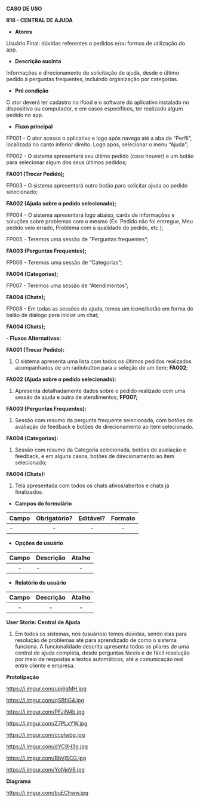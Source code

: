 ﻿**CASO DE USO**

**R18 - CENTRAL DE AJUDA**

- **Atores**

Usuário Final: dúvidas referentes a pedidos e/ou formas de utilização do app.

- **Descrição sucinta**

Informações e direcionamento de solicitação de ajuda, desde o último pedido à perguntas frequentes, incluindo organização por categorias.

- **Pré condição**

O ator deverá ter cadastro no ifood e o software do aplicativo instalado no dispositivo ou computador, e em casos específicos, ter realizado algum pedido no app.

- **Fluxo principal**

FP001 - O ator acessa o aplicativo e logo após navega até a aba de “Perfil”, 		localizada no canto inferior direito. Logo após, selecionar o menu “Ajuda”;

FP002 - O sistema apresentará seu último pedido (caso houver) e um botão para selecionar algum dos seus últimos pedidos;

**FA001 (Trocar Pedido);**



FP003 - O sistema apresentará outro botão para solicitar ajuda ao pedido selecionado;

**FA002 (Ajuda sobre o pedido selecionado);**

FP004 - O sistema apresentará logo abaixo, cards de informações e soluções sobre problemas com o mesmo (Ex: Pedido não foi entregue, Meu pedido veio errado, Problema com a qualidade do pedido, etc.);

FP005 - Teremos uma sessão de “Perguntas frequentes”;

**FA003 (Perguntas Frequentes);**

FP006 - Teremos uma sessão de “Categorias”;

**FA004 (Categorias);**

FP007 - Teremos uma sessão de “Atendimentos”;

**FA004 (Chats);**

FP008 - Em todas as sessões de ajuda, temos um ícone/botão em forma de balão de diálogo para iniciar um chat;

**FA004 (Chats);**


**- Fluxos Alternativos:**

**FA001 (Trocar Pedido):** 

1. O sistema apresenta uma lista com todos os últimos pedidos realizados acompanhados de um radiobutton para a seleção de um item; **FA002**;

**FA002 (Ajuda sobre o pedido selecionado):** 

1. Apresenta detalhadamente dados sobre o pedido realizado com uma sessão de ajuda e outra de atendimentos; **FP007;**

**FA003 (Perguntas Frequentes):** 

1. Sessão com resumo da pergunta frequente selecionada, com botões de avaliação de feedback e botões de direcionamento ao item selecionado.

**FA004 (Categorias):** 

1. Sessão com resumo da Categoria selecionada, botões de avaliação e feedback, e em alguns casos, botões de direcionamento ao item selecionado; 

**FA004 (Chats):** 

1. Tela apresentada com todos os chats ativos/abertos e chats já finalizados.


- **Campos do formulário**


|**Campo**|**Obrigatório?**|**Editável?**|**Formato**|
| :- | :-: | :-: | :-: |
|-|-|-|-|

- **Opções do usuário**


|**Campo**|**Descrição**|**Atalho**|
| :-: | :- | :-: |
|-|-|-|

- **Relatório do usuário**


|**Campo**|**Descrição**|**Atalho**|
| :-: | :-: | :-: |
|-|-|-|


**User Storie: Central de Ajuda**

1. Em todos os sistemas, nós (usuários) temos dúvidas, sendo elas para resolução de problemas até para aprendizado de como o sistema funciona. A funcionalidade descrita apresenta todos os pilares de uma central de ajuda completa, desde perguntas fáceis e de fácil resolução por meio de respostas e textos automáticos, até a comunicação real entre cliente e empresa.

**Prototipação**

https://i.imgur.com/upj6gMH.jpg

https://i.imgur.com/qSBfiG4.jpg

https://i.imgur.com/PFJjN4b.jpg

https://i.imgur.com/Z7PLxYW.jpg

https://i.imgur.com/ccplwbg.jpg

https://i.imgur.com/dYC9H3g.jpg

https://i.imgur.com/BbVjSCG.jpg

https://i.imgur.com/YoNjeV6.jpg

**Diagrama**

https://i.imgur.com/buEChww.jpg